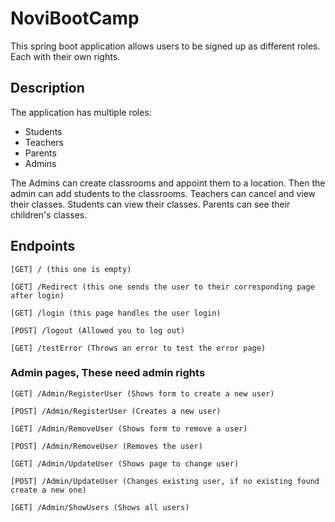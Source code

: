 # NoviBootCamp

This spring boot application allows users to be signed up as different roles. Each with their own rights.

## Description
The application has multiple roles:
* Students
* Teachers
* Parents
* Admins

The Admins can create classrooms and appoint them to a location. Then the admin can add students to the classrooms.
Teachers can cancel and view their classes.
Students can view their classes.
Parents can see their children's classes.

## Endpoints
```
[GET] / (this one is empty) 
```
```
[GET] /Redirect (this one sends the user to their corresponding page after login)
```
```
[GET] /login (this page handles the user login)
```
```
[POST] /logout (Allowed you to log out)
```
```
[GET] /testError (Throws an error to test the error page)
```
### Admin pages, These need admin rights
```
[GET] /Admin/RegisterUser (Shows form to create a new user)
```
```
[POST] /Admin/RegisterUser (Creates a new user)
```
```
[GET] /Admin/RemoveUser (Shows form to remove a user)
```
```
[POST] /Admin/RemoveUser (Removes the user)
```
```
[GET] /Admin/UpdateUser (Shows page to change user)
```
```
[POST] /Admin/UpdateUser (Changes existing user, if no existing found create a new one)
```
```
[GET] /Admin/ShowUsers (Shows all users)
```
